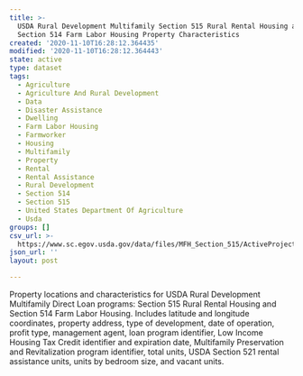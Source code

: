 ```yaml
---
title: >-
  USDA Rural Development Multifamily Section 515 Rural Rental Housing and
  Section 514 Farm Labor Housing Property Characteristics
created: '2020-11-10T16:28:12.364435'
modified: '2020-11-10T16:28:12.364443'
state: active
type: dataset
tags:
  - Agriculture
  - Agriculture And Rural Development
  - Data
  - Disaster Assistance
  - Dwelling
  - Farm Labor Housing
  - Farmworker
  - Housing
  - Multifamily
  - Property
  - Rental
  - Rental Assistance
  - Rural Development
  - Section 514
  - Section 515
  - United States Department Of Agriculture
  - Usda
groups: []
csv_url: >-
  https://www.sc.egov.usda.gov/data/files/MFH_Section_515/ActiveProjects/mfhd_active_projects.csv
json_url: ''
layout: post

---
```

Property locations and characteristics for USDA Rural Development Multifamily Direct Loan programs: Section 515 Rural Rental Housing and Section 514 Farm Labor Housing. Includes latitude and longitude coordinates, property address, type of development, date of operation, profit type, management agent,  loan program identifier, Low Income Housing Tax Credit identifier and expiration date, Multifamily Preservation and Revitalization program identifier, total units, USDA Section 521 rental assistance units, units by bedroom size, and vacant units.
